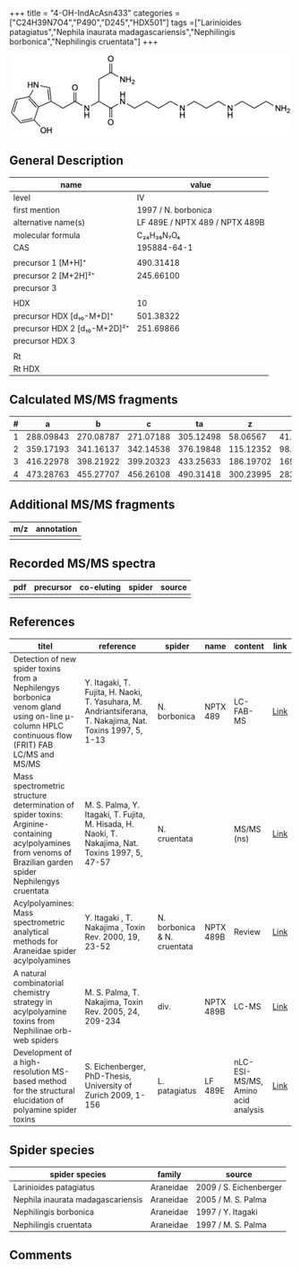 +++
title = "4-OH-IndAcAsn433"
categories = ["C24H39N7O4","P490","D245","HDX501"]
tags =["Larinioides patagiatus","Nephila inaurata madagascariensis","Nephilingis borbonica","Nephilingis cruentata"]
+++

![](/img/4-OH-IndAcAsn433.png)

## General Description

| name                         | value                          |
|------------------------------|--------------------------------|
| level                        | IV                              |
| first mention                | 1997 / N. borbonica            |
| alternative name(s)          | LF 489E / NPTX 489 / NPTX 489B |
| molecular formula            | C₂₄H₃₉N₇O₄                     |
| CAS                          | 195884-64-1                    |
|                              |                                |
| precursor 1 [M+H]⁺           | 490.31418                      |
| precursor 2 [M+2H]²⁺         | 245.66100                      |
| precursor 3                  |                                |
|                              |                                |
| HDX                          | 10                             |
| precursor HDX   [d₁₀-M+D]⁺   | 501.38322                      |
| precursor HDX 2 [d₁₀-M+2D]²⁺ | 251.69866                      |
| precursor HDX 3              |                                |
|                              |                                |
| Rt                           |                                |
| Rt HDX                       |                                |

## Calculated MS/MS fragments

| # | a         | b         | c         | ta        | z         | y         | tz        |
|---|-----------|-----------|-----------|-----------|-----------|-----------|-----------|
| 1 | 288.09843 | 270.08787 | 271.07188 | 305.12498 | 58.06567  | 41.03912  | 75.09222  |
| 2 | 359.17193 | 341.16137 | 342.14538 | 376.19848 | 115.12352 | 98.09697  | 132.15007 |
| 3 | 416.22978 | 398.21922 | 399.20323 | 433.25633 | 186.19702 | 169.17047 | 203.22357 |
| 4 | 473.28763 | 455.27707 | 456.26108 | 490.31418 | 300.23995 | 283.21340 | 317.26650 |

## Additional MS/MS fragments

| m/z       | annotation |
|-----------|------------|
|           |            |

## Recorded MS/MS spectra

| pdf | precursor | co-eluting | spider    | source                              |
|-----|-----------|------------|-----------|-------------------------------------|
|     |           |            |           |                                     |

## References

| titel                                                                                                                                                        | reference                                                                                                 | spider                      | name      | content                            | link                                                                                                               |
|--------------------------------------------------------------------------------------------------------------------------------------------------------------|-----------------------------------------------------------------------------------------------------------|-----------------------------|-----------|------------------------------------|--------------------------------------------------------------------------------------------------------------------|
| Detection of new spider toxins from a Nephilengys borbonica venom gland using on-line µ-column HPLC continuous flow (FRIT) FAB LC/MS and MS/MS               | Y. Itagaki, T. Fujita, H. Naoki, T. Yasuhara, M. Andriantsiferana, T. Nakajima, Nat. Toxins 1997, 5, 1-13 | N. borbonica                | NPTX 489  | LC-FAB-MS                          | [Link](https://onlinelibrary.wiley.com/doi/abs/10.1002/%28SICI%29%281997%295%3A1%3C1%3A%3AAID-NT1%3E3.0.CO%3B2-8)  |
| Mass spectrometric structure determination of spider toxins: Arginine-containing acylpolyamines from venoms of Brazilian garden spider Nephilengys cruentata | M. S. Palma, Y. Itagaki, T. Fujita, M. Hisada, H. Naoki, T. Nakajima, Nat. Toxins 1997, 5, 47-57          | N. cruentata                |           | MS/MS (ns)                         | [Link](https://onlinelibrary.wiley.com/doi/abs/10.1002/%28SICI%29%281997%295%3A2%3C47%3A%3AAID-NT1%3E3.0.CO%3B2-X) |
| Acylpolyamines: Mass spectrometric analytical methods for Araneidae spider acylpolyamines                                                                    | Y. Itagaki , T. Nakajima , Toxin Rev. 2000, 19, 23-52                                                     | N. borbonica & N. cruentata | NPTX 489B | Review                             | [Link](https://www.tandfonline.com/doi/abs/10.1081/TXR-100100314)                                                  |
| A natural combinatorial chemistry strategy in acylpolyamine toxins from Nephilinae orb-web spiders                                                           | M. S. Palma, T. Nakajima, Toxin Rev. 2005, 24, 209-234                                                    | div.                        | NPTX 489B | LC-MS                              | [Link](https://www.tandfonline.com/doi/abs/10.1081/TXR-200057857)                                                  |
| Development of a high-resolution MS-based method for the structural elucidation of polyamine spider toxins                                                   | S. Eichenberger, PhD-Thesis, University of Zurich 2009, 1-156                                             | L. patagiatus               | LF 489E   | nLC-ESI-MS/MS, Amino acid analysis | [Link](https://www.zora.uzh.ch/id/eprint/12787/1/Eichenberger.pdf)                                                 |

## Spider species

| spider species                    | family    | source                 |
|-----------------------------------|-----------|------------------------|
| Larinioides patagiatus            | Araneidae | 2009 / S. Eichenberger |
| Nephila inaurata madagascariensis | Araneidae | 2005 / M. S. Palma     |
| Nephilingis borbonica             | Araneidae | 1997 / Y. Itagaki      |
| Nephilingis cruentata             | Araneidae | 1997 / M. S. Palma     |

## Comments